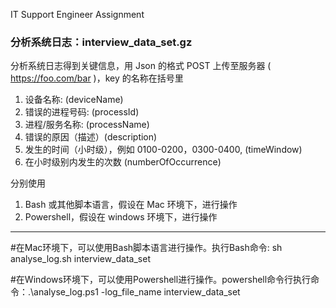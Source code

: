  IT Support Engineer Assignment

### 分析系统日志：interview_data_set.gz

分析系统日志得到关键信息，用 Json 的格式 POST 上传至服务器 ( https://foo.com/bar )，key 的名称在括号里

1. 设备名称: (deviceName)
2. 错误的进程号码: (processId)
3. 进程/服务名称: (processName)
4. 错误的原因（描述）(description)
5. 发生的时间（小时级），例如 0100-0200，0300-0400, (timeWindow)
6. 在小时级别内发生的次数 (numberOfOccurrence)

分别使用

1. Bash 或其他脚本语言，假设在 Mac 环境下，进行操作
2. Powershell，假设在 windows 环境下，进行操作
------------------------------------------------------------------------------------------------------------------------------------------------------

#在Mac环境下，可以使用Bash脚本语言进行操作。执行Bash命令: sh analyse_log.sh interview_data_set

#在Windows环境下，可以使用Powershell进行操作。powershell命令行执行命令：.\analyse_log.ps1 -log_file_name interview_data_set
